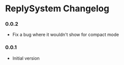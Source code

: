 # ReplySystem Changelog

### 0.0.2

 - Fix a bug where it wouldn't show for compact mode
 
### 0.0.1

 - Initial version